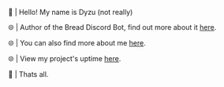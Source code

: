 🤔 | Hello! My name is Dyzu (not really)

🌐 | Author of the Bread Discord Bot, find out more about it [here](https://bread.dyzu.repl.co).

🌐 | You can also find more about me [here](https://bio.site/dyzu).

🌐 | View my project's uptime [here](https://stats.uptimerobot.com/43N5Xsz15w).

🤨 | Thats all.
